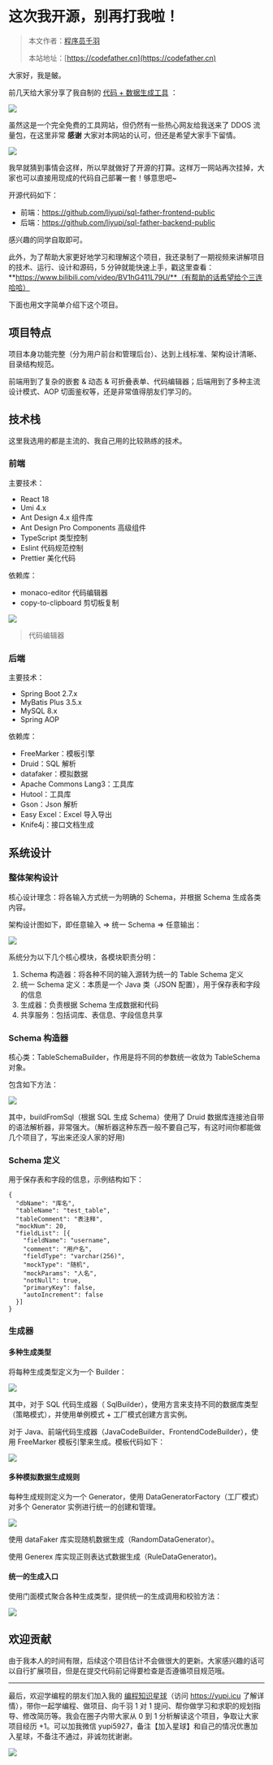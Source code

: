 # 这次我开源，别再打我啦！

> 本文作者：[程序员千羽](https://yuyuanweb.feishu.cn/wiki/Abldw5WkjidySxkKxU2cQdAtnah)
>
> 本站地址：[https://codefather.cn](https://codefather.cn)

大家好，我是鲏。

前几天给大家分享了我自制的 [代码 + 数据生成工具](https://mp.weixin.qq.com/s?__biz=MzI1NDczNTAwMA==&mid=2247527409&idx=1&sn=a9290a4afed64915dbdce772c43317ad&chksm=e9c28c06deb505109befb162ba647c19a895fa7378df931325102bec016d9e2bcd58d055bdf5&token=433093177&lang=zh_CN&scene=21#wechat_redirect) ：

![](https://pic.yupi.icu/5563/202311090807207.png)

虽然这是一个完全免费的工具网站，但仍然有一些热心网友给我送来了 DDOS 流量包，在这里非常 **感谢** 大家对本网站的认可，但还是希望大家手下留情。

![](https://pic.yupi.icu/5563/202311090807182.png)

我早就猜到事情会这样，所以早就做好了开源的打算。这样万一网站再次挂掉，大家也可以直接用现成的代码自己部署一套！够意思吧~

开源代码如下：

- 前端：https://github.com/liyupi/sql-father-frontend-public
- 后端：https://github.com/liyupi/sql-father-backend-public

感兴趣的同学自取即可。

此外，为了帮助大家更好地学习和理解这个项目，我还录制了一期视频来讲解项目的技术、运行、设计和源码，5 分钟就能快速上手，戳这里查看：**https://www.bilibili.com/video/BV1hG411L79U/**（有帮助的话希望给个三连哈哈）

下面也用文字简单介绍下这个项目。

## 项目特点

项目本身功能完整（分为用户前台和管理后台）、达到上线标准、架构设计清晰、目录结构规范。

前端用到了复杂的嵌套 & 动态 & 可折叠表单、代码编辑器；后端用到了多种主流设计模式、AOP 切面鉴权等，还是非常值得朋友们学习的。

## 技术栈

这里我选用的都是主流的、我自己用的比较熟练的技术。

### 前端

主要技术：

- React 18
- Umi 4.x
- Ant Design 4.x 组件库
- Ant Design Pro Components 高级组件
- TypeScript 类型控制
- Eslint 代码规范控制
- Prettier 美化代码

依赖库：

- monaco-editor 代码编辑器
- copy-to-clipboard 剪切板复制

![](https://pic.yupi.icu/5563/202311090807191.png)

> 代码编辑器

### 后端

主要技术：

- Spring Boot 2.7.x
- MyBatis Plus 3.5.x
- MySQL 8.x
- Spring AOP

依赖库：

- FreeMarker：模板引擎
- Druid：SQL 解析
- datafaker：模拟数据
- Apache Commons Lang3：工具库
- Hutool：工具库
- Gson：Json 解析
- Easy Excel：Excel 导入导出
- Knife4j：接口文档生成

## 系统设计

### 整体架构设计

核心设计理念：将各输入方式统一为明确的 Schema，并根据 Schema 生成各类内容。

架构设计图如下，即任意输入 => 统一 Schema => 任意输出：

![](https://pic.yupi.icu/5563/202311090807147.png)

系统分为以下几个核心模块，各模块职责分明：

1. Schema 构造器：将各种不同的输入源转为统一的 Table Schema 定义
2. 统一 Schema 定义：本质是一个 Java 类（JSON 配置），用于保存表和字段的信息
3. 生成器：负责根据 Schema 生成数据和代码
4. 共享服务：包括词库、表信息、字段信息共享

### Schema 构造器

核心类：TableSchemaBuilder，作用是将不同的参数统一收敛为 TableSchema 对象。

包含如下方法：

![](https://pic.yupi.icu/5563/202311090807159.png)

其中，buildFromSql（根据 SQL 生成 Schema）使用了 Druid 数据库连接池自带的语法解析器，非常强大。（解析器这种东西一般不要自己写，有这时间你都能做几个项目了，写出来还没人家的好用)

### Schema 定义

用于保存表和字段的信息，示例结构如下：

```
{
  "dbName": "库名",
  "tableName": "test_table",
  "tableComment": "表注释",
  "mockNum": 20,
  "fieldList": [{
    "fieldName": "username",
    "comment": "用户名",
    "fieldType": "varchar(256)",
    "mockType": "随机",
    "mockParams": "人名",
    "notNull": true,
    "primaryKey": false,
    "autoIncrement": false
  }]
}
```

### 生成器

#### 多种生成类型

将每种生成类型定义为一个 Builder：

![](https://pic.yupi.icu/5563/202311090807172.png)

其中，对于 SQL 代码生成器（ SqlBuilder），使用方言来支持不同的数据库类型（策略模式），并使用单例模式 + 工厂模式创建方言实例。

对于 Java、前端代码生成器（JavaCodeBuilder、FrontendCodeBuilder），使用 FreeMarker 模板引擎来生成。模板代码如下：

![](https://pic.yupi.icu/5563/202311090807873.png)

#### 多种模拟数据生成规则

每种生成规则定义为一个 Generator，使用 DataGeneratorFactory（工厂模式）对多个 Generator 实例进行统一的创建和管理。

![](https://pic.yupi.icu/5563/202311090807910.png)

使用 dataFaker 库实现随机数据生成（RandomDataGenerator）。

使用 Generex 库实现正则表达式数据生成（RuleDataGenerator)。

#### 统一的生成入口

使用门面模式聚合各种生成类型，提供统一的生成调用和校验方法：

![](https://pic.yupi.icu/5563/202311090807915.png)

## 欢迎贡献

由于我本人的时间有限，后续这个项目估计不会做很大的更新。大家感兴趣的话可以自行扩展项目，但是在提交代码前记得要检查是否遵循项目规范哦。



------


最后，欢迎学编程的朋友们加入我的 [编程知识星球](https://mp.weixin.qq.com/s?__biz=MzI1NDczNTAwMA==&mid=2247524980&idx=2&sn=9ddcdb6c52aa096ed4c5ad0ced946a7d&chksm=e9c28583deb50c95f3c2665713a8bbc372c68332b3bfb846cf4b23af3f1cc07164832a291335&token=689599617&lang=zh_CN&scene=21#wechat_redirect)（访问 https://yupi.icu 了解详情），带你一起学编程、做项目、向千羽 1 对 1 提问、帮你做学习和求职的规划指导、修改简历等。我会在圈子内带大家从 0 到 1 分析解读这个项目，争取让大家项目经历 +1。可以加我微信 yupi5927，备注【加入星球】和自己的情况优惠加入星球，不备注不通过，非诚勿扰谢谢。

![](https://pic.yupi.icu/5563/202311090807973.jpeg)